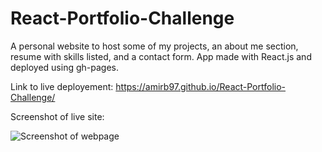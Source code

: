 # React-Portfolio-Challenge

A personal website to host some of my projects, an about me section, resume with skills listed, and a contact form.  App made with React.js and deployed using gh-pages.

Link to live deployement: https://amirb97.github.io/React-Portfolio-Challenge/

Screenshot of live site:

![Screenshot of webpage](./assets/images/react.png?raw=true)
